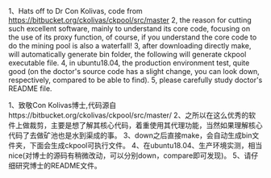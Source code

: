 1、Hats off to Dr Con Kolivas, code from https://bitbucket.org/ckolivas/ckpool/src/master
2, the reason for cutting such excellent software, mainly to understand its core code, focusing on the use of its proxy function, of course, if you understand the core code to do the mining pool is also a waterfall!
3, after downloading directly make, will automatically generate bin folder, the following will generate ckpool executable file.
4, in ubuntu18.04, the production environment test, quite good (on the doctor's source code has a slight change, you can look down, respectively, compared to be able to find).
5, please carefully study doctor's README file.

1、致敬Con Kolivas博士,代码源自https://bitbucket.org/ckolivas/ckpool/src/master/
2、之所以在这么优秀的软件上做裁剪，主要是想了解其核心代码，着重使用其代理功能，当然如果理解核心代码了去做矿池也是水到渠成的事。
3、down之后直接make，会自动生成bin文件夹，下面会生成ckpool可执行文件。
4、在ubuntu18.04、生产环境实测，相当nice(对博士的源码有稍微改动，可以分别down，compare即可发现)。
5、请仔细研究博士的README文件。


